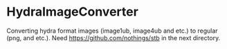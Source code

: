 # HydraImageConverter
Converting hydra format images (image1ub, image4ub and etc.) to regular (png, and etc.).
Need https://github.com/nothings/stb in the next directory.
